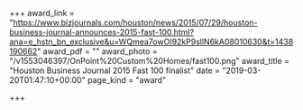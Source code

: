 +++
award_link = "https://www.bizjournals.com/houston/news/2015/07/29/houston-business-journal-announces-2015-fast-100.html?ana=e_hstn_bn_exclusive&u=WQmea7owOI92kP9sllN6kA08010630&t=1438190662"
award_pdf = ""
award_photo = "/v1553046397/OnPoint%20Custom%20Homes/fast100.png"
award_title = "Houston Business Journal 2015 Fast 100 finalist"
date = "2019-03-20T01:47:10+00:00"
page_kind = "award"

+++
